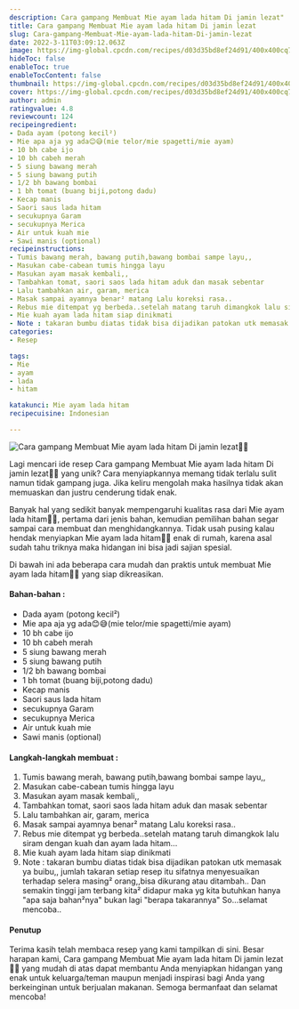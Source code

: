 ```yaml
---
description: Cara gampang Membuat Mie ayam lada hitam Di jamin lezat"
title: Cara gampang Membuat Mie ayam lada hitam Di jamin lezat
slug: Cara-gampang-Membuat-Mie-ayam-lada-hitam-Di-jamin-lezat
date: 2022-3-11T03:09:12.063Z
image: https://img-global.cpcdn.com/recipes/d03d35bd8ef24d91/400x400cq70/photo.jpg
hideToc: false
enableToc: true
enableTocContent: false
thumbnail: https://img-global.cpcdn.com/recipes/d03d35bd8ef24d91/400x400cq70/photo.jpg
cover: https://img-global.cpcdn.com/recipes/d03d35bd8ef24d91/400x400cq70/photo.jpg
author: admin
ratingvalue: 4.8
reviewcount: 124
recipeingredient:
- Dada ayam (potong kecil²)
- Mie apa aja yg ada😊😅(mie telor/mie spagetti/mie ayam)
- 10 bh cabe ijo
- 10 bh cabeh merah
- 5 siung bawang merah
- 5 siung bawang putih
- 1/2 bh bawang bombai
- 1 bh tomat (buang biji,potong dadu)
- Kecap manis
- Saori saus lada hitam
- secukupnya Garam
- secukupnya Merica
- Air untuk kuah mie
- Sawi manis (optional)
recipeinstructions:
- Tumis bawang merah, bawang putih,bawang bombai sampe layu,,
- Masukan cabe-cabean tumis hingga layu
- Masukan ayam masak kembali,,
- Tambahkan tomat, saori saos lada hitam aduk dan masak sebentar
- Lalu tambahkan air, garam, merica
- Masak sampai ayamnya benar² matang Lalu koreksi rasa..
- Rebus mie ditempat yg berbeda..setelah matang taruh dimangkok lalu siram dengan kuah dan ayam lada hitam...
- Mie kuah ayam lada hitam siap dinikmati
- Note : takaran bumbu diatas tidak bisa dijadikan patokan utk memasak ya buibu,, jumlah takaran setiap resep itu sifatnya menyesuaikan terhadap selera masing² orang,,bisa dikurang atau ditambah.. Dan semakin tinggi jam terbang kita² didapur maka yg kita butuhkan hanya "apa saja bahan²nya" bukan lagi "berapa takarannya" So...selamat mencoba..
categories:
- Resep

tags:
- Mie
- ayam
- lada
- hitam

katakunci: Mie ayam lada hitam
recipecuisine: Indonesian

---
```


![Cara gampang Membuat Mie ayam lada hitam Di jamin lezat👩‍🍳](https://img-global.cpcdn.com/recipes/d03d35bd8ef24d91/400x400cq70/photo.jpg)

Lagi mencari ide resep Cara gampang Membuat Mie ayam lada hitam Di jamin lezat👩‍🍳 yang unik? Cara menyiapkannya memang tidak terlalu sulit namun tidak gampang juga. Jika keliru mengolah maka hasilnya tidak akan memuaskan dan justru cenderung tidak enak.

Banyak hal yang sedikit banyak mempengaruhi kualitas rasa dari Mie ayam lada hitam👩‍🍳, pertama dari jenis bahan, kemudian pemilihan bahan segar sampai cara membuat dan menghidangkannya. Tidak usah pusing kalau hendak menyiapkan Mie ayam lada hitam👩‍🍳 enak di rumah, karena asal sudah tahu triknya maka hidangan ini bisa jadi sajian spesial.

Di bawah ini ada beberapa cara mudah dan praktis untuk membuat Mie ayam lada hitam👩‍🍳 yang siap dikreasikan.

<!--inarticleads1-->

#### Bahan-bahan :

- Dada ayam (potong kecil²)
- Mie apa aja yg ada😊😅(mie telor/mie spagetti/mie ayam)
- 10 bh cabe ijo
- 10 bh cabeh merah
- 5 siung bawang merah
- 5 siung bawang putih
- 1/2 bh bawang bombai
- 1 bh tomat (buang biji,potong dadu)
- Kecap manis
- Saori saus lada hitam
- secukupnya Garam
- secukupnya Merica
- Air untuk kuah mie
- Sawi manis (optional)

<!--inarticleads2-->

#### Langkah-langkah membuat :

1. Tumis bawang merah, bawang putih,bawang bombai sampe layu,,
1. Masukan cabe-cabean tumis hingga layu
1. Masukan ayam masak kembali,,
1. Tambahkan tomat, saori saos lada hitam aduk dan masak sebentar
1. Lalu tambahkan air, garam, merica
1. Masak sampai ayamnya benar² matang Lalu koreksi rasa..
1. Rebus mie ditempat yg berbeda..setelah matang taruh dimangkok lalu siram dengan kuah dan ayam lada hitam...
1. Mie kuah ayam lada hitam siap dinikmati
1. Note : takaran bumbu diatas tidak bisa dijadikan patokan utk memasak ya buibu,, jumlah takaran setiap resep itu sifatnya menyesuaikan terhadap selera masing² orang,,bisa dikurang atau ditambah.. Dan semakin tinggi jam terbang kita² didapur maka yg kita butuhkan hanya "apa saja bahan²nya" bukan lagi "berapa takarannya" So...selamat mencoba..

#### Penutup

Terima kasih telah membaca resep yang kami tampilkan di sini. Besar harapan kami, Cara gampang Membuat Mie ayam lada hitam Di jamin lezat👩‍🍳 yang mudah di atas dapat membantu Anda menyiapkan hidangan yang enak untuk keluarga/teman maupun menjadi inspirasi bagi Anda yang berkeinginan untuk berjualan makanan. Semoga bermanfaat dan selamat mencoba!